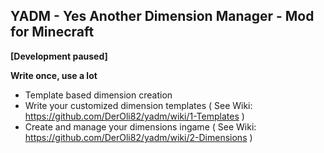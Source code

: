 ## YADM - Yes Another Dimension Manager - Mod for Minecraft
**[Development paused]**

**Write once, use a lot**

- Template based dimension creation
- Write your customized dimension templates ( See Wiki: https://github.com/DerOli82/yadm/wiki/1-Templates )
- Create and manage your dimensions ingame ( See Wiki: https://github.com/DerOli82/yadm/wiki/2-Dimensions )
